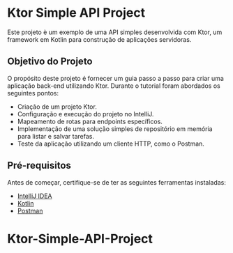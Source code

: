 # Ktor Simple API Project

Este projeto è um exemplo de uma API simples desenvolvida com Ktor, um framework em Kotlin para construção de aplicações servidoras.

## Objetivo do Projeto

O propósito deste projeto é fornecer um guia passo a passo para criar uma aplicação back-end utilizando Ktor. Durante o tutorial foram abordados os seguintes pontos:

- Criação de um projeto Ktor.
- Configuração e execução do projeto no IntelliJ.
- Mapeamento de rotas para endpoints específicos.
- Implementação de uma solução simples de repositório em memória para listar e salvar tarefas.
- Teste da aplicação utilizando um cliente HTTP, como o Postman.

## Pré-requisitos

Antes de começar, certifique-se de ter as seguintes ferramentas instaladas:

- [IntelliJ IDEA](https://www.jetbrains.com/idea/)
- [Kotlin](https://kotlinlang.org/)
- [Postman](https://www.postman.com/)

# Ktor-Simple-API-Project
